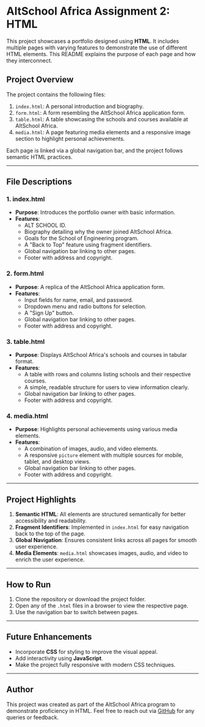 # AltSchool Africa Assignment 2: HTML

This project showcases a portfolio designed using **HTML**. It includes multiple pages with varying features to demonstrate the use of different HTML elements. This README explains the purpose of each page and how they interconnect.

## Project Overview

The project contains the following files:

1. `index.html`: A personal introduction and biography.
2. `form.html`: A form resembling the AltSchool Africa application form.
3. `table.html`: A table showcasing the schools and courses available at AltSchool Africa.
4. `media.html`: A page featuring media elements and a responsive image section to highlight personal achievements.

Each page is linked via a global navigation bar, and the project follows semantic HTML practices.

---

## File Descriptions

### **1. index.html**

- **Purpose**: Introduces the portfolio owner with basic information.
- **Features**:
  - ALT SCHOOL ID.
  - Biography detailing why the owner joined AltSchool Africa.
  - Goals for the School of Engineering program.
  - A "Back to Top" feature using fragment identifiers.
  - Global navigation bar linking to other pages.
  - Footer with address and copyright.

### **2. form.html**

- **Purpose**: A replica of the AltSchool Africa application form.
- **Features**:
  - Input fields for name, email, and password.
  - Dropdown menu and radio buttons for selection.
  - A "Sign Up" button.
  - Global navigation bar linking to other pages.
  - Footer with address and copyright.

### **3. table.html**

- **Purpose**: Displays AltSchool Africa's schools and courses in tabular format.
- **Features**:
  - A table with rows and columns listing schools and their respective courses.
  - A simple, readable structure for users to view information clearly.
  - Global navigation bar linking to other pages.
  - Footer with address and copyright.

### **4. media.html**

- **Purpose**: Highlights personal achievements using various media elements.
- **Features**:
  - A combination of images, audio, and video elements.
  - A responsive `picture` element with multiple sources for mobile, tablet, and desktop views.
  - Global navigation bar linking to other pages.
  - Footer with address and copyright.

---

## Project Highlights

1. **Semantic HTML**: All elements are structured semantically for better accessibility and readability.
2. **Fragment Identifiers**: Implemented in `index.html` for easy navigation back to the top of the page.
3. **Global Navigation**: Ensures consistent links across all pages for smooth user experience.
4. **Media Elements**: `media.html` showcases images, audio, and video to enrich the user experience.

---

## How to Run

1. Clone the repository or download the project folder.
2. Open any of the `.html` files in a browser to view the respective page.
3. Use the navigation bar to switch between pages.

---

## Future Enhancements

- Incorporate **CSS** for styling to improve the visual appeal.
- Add interactivity using **JavaScript**.
- Make the project fully responsive with modern CSS techniques.

---

## Author

This project was created as part of the AltSchool Africa program to demonstrate proficiency in HTML. Feel free to reach out via [GitHub](https://github.com/Bamidele0102) for any queries or feedback.
